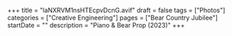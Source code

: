 +++
title = "laNXRVM1nsHTEcpvDcnG.avif"
draft = false
tags = ["Photos"]
categories = ["Creative Engineering"]
pages = ["Bear Country Jubilee"]
startDate = ""
description = "Piano & Bear Prop (2023)"
+++
